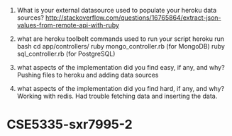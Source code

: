 1) What is your external datasource used to populate your heroku data sources?
http://stackoverflow.com/questions/16765864/extract-json-values-from-remote-api-with-ruby

2) what are heroku toolbelt commands used to run your script
heroku run bash
cd app/controllers/
ruby mongo_controller.rb  (for MongoDB)
ruby sql_controller.rb  (for PostgreSQL)

3) what aspects of the implementation did you find easy, if any, and why?
Pushing files to heroku and adding data sources

4) what aspects of the implementation did you find hard, if any, and why?
Working with redis. Had trouble fetching data and inserting the data.

# CSE5335-sxr7995-2
